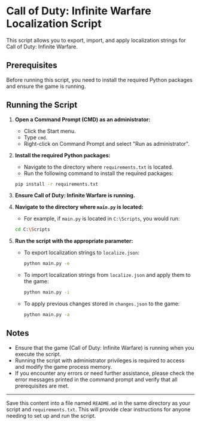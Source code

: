 # Call of Duty: Infinite Warfare Localization Script

This script allows you to export, import, and apply localization strings for Call of Duty: Infinite Warfare.

## Prerequisites

Before running this script, you need to install the required Python packages and ensure the game is running.

## Running the Script


1. **Open a Command Prompt (CMD) as an administrator:**
    - Click the Start menu.
    - Type `cmd`.
    - Right-click on Command Prompt and select "Run as administrator".


2. **Install the required Python packages:**
    - Navigate to the directory where `requirements.txt` is located.
    - Run the following command to install the required packages:


    ```bash
    pip install -r requirements.txt
    ```


3. **Ensure Call of Duty: Infinite Warfare is running.**


4. **Navigate to the directory where `main.py` is located:**
    - For example, if `main.py` is located in `C:\Scripts`, you would run:


    ```bash
    cd C:\Scripts
    ```

5. **Run the script with the appropriate parameter:**
    - To export localization strings to `localize.json`:


        ```bash
        python main.py -e
        ```


    - To import localization strings from `localize.json` and apply them to the game:


        ```bash
        python main.py -i
        ```


    - To apply previous changes stored in `changes.json` to the game:


        ```bash
        python main.py -a
        ```


## Notes

- Ensure that the game (Call of Duty: Infinite Warfare) is running when you execute the script.
- Running the script with administrator privileges is required to access and modify the game process memory.
- If you encounter any errors or need further assistance, please check the error messages printed in the command prompt and verify that all prerequisites are met.

---

Save this content into a file named `README.md` in the same directory as your script and `requirements.txt`. This will provide clear instructions for anyone needing to set up and run the script.
